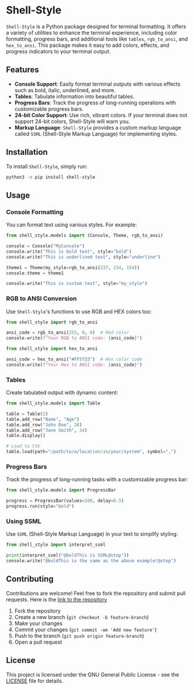 # Shell-Style

`Shell-Style` is a Python package designed for terminal formatting. It offers a variety of utilities to enhance the terminal experience, including color formatting, progress bars, and additional tools like `tables`, `rgb_to_ansi`, and `hex_to_ansi`. This package makes it easy to add colors, effects, and progress indicators to your terminal output.

## Features

- **Console Support**: Easily format terminal outputs with various effects such as bold, italic, underlined, and more.
- **Tables**: Tabulate information into beautiful tables.
- **Progress Bars**: Track the progress of long-running operations with customizable progress bars.
- **24-bit Color Support**: Use rich, vibrant colors. If your terminal does not support 24-bit colors, Shell-Style will warn you.
- **Markup Language**: `Shell-Style` provides a custom markup language called `SSML` (Shell-Style Markup Language) for implementing styles.

## Installation

To install `Shell-Style`, simply run:

```bash
python3 -m pip install shell-style
```

## Usage

### Console Formatting

You can format text using various styles. For example:

```python
from shell_style.models import (Console, Theme, rgb_to_ansi)

console = Console("MyConsole")
console.write("This is bold text", style="bold")
console.write("This is underlined text", style="underline")

theme1 = Theme(my_style=rgb_to_ansi(237, 234, 154))
console.theme = theme1

console.write("This is custom text", style="my_style")
```

### RGB to ANSI Conversion

Use `Shell-Style`'s functions to use RGB and HEX colors too:

```python
from shell_style import rgb_to_ansi

ansi_code = rgb_to_ansi(255, 0, 0)  # Red color
console.write(f"Your RGB to ANSI code: {ansi_code}")

from shell_style import hex_to_ansi

ansi_code = hex_to_ansi("#FF5733")  # Hex color code
console.write(f"Your Hex to ANSI code: {ansi_code}")
```

### Tables

Create tabulated output with dynamic content:

```python
from shell_style.models import Table

table = Table(2)
table.add_row("Name", "Age")
table.add_row("John Doe", 28)
table.add_row("Jane Smith", 34)
table.display()

# Load to CSV
table.load(path="/path/to/a/location/in/your/system", symbol=",")
```

### Progress Bars

Track the progress of long-running tasks with a customizable progress bar:

```python
from shell_style.models import ProgressBar

progress = ProgressBar(values=100, delay=0.5)
progress.run(style="bold")
```

### Using SSML

Use `SSML` (Shell-Style Markup Language) in your text to simplify styling:

```python
from shell_style import interpret_ssml

print(interpret_ssml("@boldThis is SSML@stop"))
console.write("@boldThis is the same as the above example!@stop")
```

## Contributing

Contributions are welcome! Feel free to fork the repository and submit pull requests. Here is the [link to the repository](https://github.com/TheOmniOnic/shell-style)

1. Fork the repository
2. Create a new branch (`git checkout -b feature-branch`)
3. Make your changes
4. Commit your changes (`git commit -am 'Add new feature'`)
5. Push to the branch (`git push origin feature-branch`)
6. Open a pull request

## License

This project is licensed under the GNU General Public License - see the [LICENSE](LICENSE) file for details.